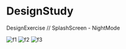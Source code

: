 # DesignStudy
DesignExercise // SplashScreen - NightMode

![f1](https://github.com/AliArdal/DesignStudy/assets/135712333/0b879ae2-4485-4c61-ac39-b8080c040f47)
![f2](https://github.com/AliArdal/DesignStudy/assets/135712333/835d8a62-85cf-4214-91a9-7c9f08b413b5)
![f3](https://github.com/AliArdal/DesignStudy/assets/135712333/7df64ac9-b86b-4ebc-959b-6833e989cca6)
